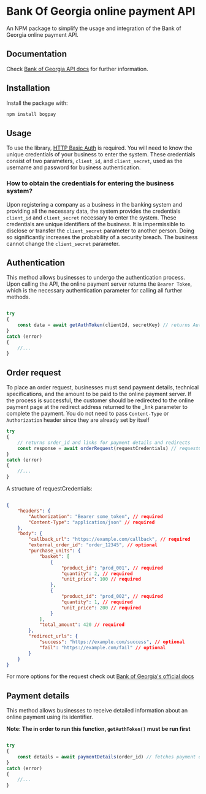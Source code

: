# Bank Of Georgia online payment API



An NPM package to simplify the usage and integration of the Bank of Georgia online payment API.


## Documentation

Check [Bank of Georgia API docs](https://api.bog.ge/docs/en/payments/introduction) for further information.


## Installation
Install the package with:

``` sh
npm install bogpay

```


## Usage

To use the library, [HTTP Basic Auth](https://en.wikipedia.org/wiki/Basic_access_authentication) is required. You will need to know the unique credentials of your business to enter the system. These credentials consist of two parameters, `client_id`, and `client_secret`, used as the username and password for business authentication.

### How to obtain the credentials for entering the business system?

Upon registering a company as a business in the banking system and providing all the necessary data, the system provides the credentials `client_id` and `client_secret` necessary to enter the system. These credentials are unique identifiers of the business. It is impermissible to disclose or transfer the `client_secret` parameter to another person. Doing so significantly increases the probability of a security breach. The business cannot change the `client_secret` parameter.


## Authentication

This method allows businesses to undergo the authentication process. Upon calling the API, the online payment server returns the ``Bearer Token``, which is the necessary authentication parameter for calling all further methods.

````js

try
{
    const data = await getAuthToken(clientId, secretKey) // returns Authentication token, it's lifetime and type(Bearer)
}
catch (error)
{
    //...
}

````

## Order request
To place an order request, businesses must send payment details, technical specifications, and the amount to be paid to the online payment server. If the process is successful, the customer should be redirected to the online payment page at the redirect address returned to the _link parameter to complete the payment. You do not need to pass ``Content-Type`` or ``Authorization`` header since they are already set by itself

````js
try
{
    // returns order_id and links for payment details and redirects
    const response = await orderRequest(requestCredentials) // requestCredentials is an object and it's strucutre shown below
}
catch (error)
{
    //...
}
````

A structure of requestCredentials:
````json

{
    "headers": {
        "Authorization": "Bearer some_token", // required
        "Content-Type": "application/json" // required
    },
    "body": {
        "callback_url": "https://example.com/callback", // required
        "external_order_id": "order_12345", // optional
        "purchase_units": {
            "basket": [
                {
                    "product_id": "prod_001", // required
                    "quantity": 2, // required
                    "unit_price": 100 // required
                },
                {
                    "product_id": "prod_002", // required
                    "quantity": 1, // required
                    "unit_price": 200 // required
                }
            ],
            "total_amount": 420 // required
        },
        "redirect_urls": {
            "success": "https://example.com/success", // optional
            "fail": "https://example.com/fail" // optional
        }
    }
}


````

For more options for the request check out [Bank of Georgia's official docs ](https://api.bog.ge/docs/en/payments/standard-process/create-order)

## Payment details
This method allows businesses to receive detailed information about an online payment using its identifier.

**Note: The in order to run this function, ``getAuthToken()`` must be run first**
````js

try
{
    const details = await paymentDetails(order_id) // fetches payment details for the given order ID
}
catch (error)
{
    //...
}


````
